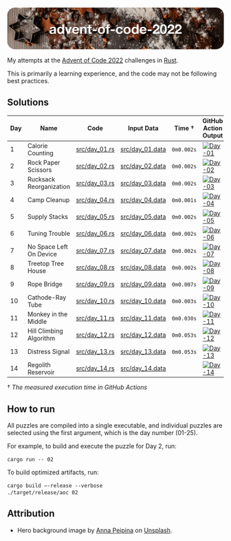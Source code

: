 ![advent-of-code-2022](./advent-of-code-2022-hero.png)

My attempts at the [Advent of Code 2022](https://adventofcode.com/2022) challenges in [Rust](https://www.rust-lang.org).

This is primarily a learning experience, and the code may not be following best practices.

## Solutions

| Day | Name                      | Code                           | Input Data                         | Time †     | GitHub Action Output |
|-----|---------------------------|--------------------------------|------------------------------------|------------|--------|
| 1   | Calorie Counting          | [src/day_01.rs](src/day_01.rs) | [src/day_01.data](src/day_01.data) | `0m0.002s` | [![Day-01](https://github.com/leifgehrmann/advent-of-code-2022/actions/workflows/Day-01.yml/badge.svg?branch=main)](https://github.com/leifgehrmann/advent-of-code-2022/actions/workflows/Day-01.yml?query=branch%3Amain)
| 2   | Rock Paper Scissors       | [src/day_02.rs](src/day_02.rs) | [src/day_02.data](src/day_02.data) | `0m0.002s` | [![Day-02](https://github.com/leifgehrmann/advent-of-code-2022/actions/workflows/Day-02.yml/badge.svg?branch=main)](https://github.com/leifgehrmann/advent-of-code-2022/actions/workflows/Day-02.yml?query=branch%3Amain)
| 3   | Rucksack Reorganization   | [src/day_03.rs](src/day_03.rs) | [src/day_03.data](src/day_03.data) | `0m0.002s` | [![Day-03](https://github.com/leifgehrmann/advent-of-code-2022/actions/workflows/Day-03.yml/badge.svg?branch=main)](https://github.com/leifgehrmann/advent-of-code-2022/actions/workflows/Day-03.yml?query=branch%3Amain)
| 4   | Camp Cleanup              | [src/day_04.rs](src/day_04.rs) | [src/day_04.data](src/day_04.data) | `0m0.001s` | [![Day-04](https://github.com/leifgehrmann/advent-of-code-2022/actions/workflows/Day-04.yml/badge.svg?branch=main)](https://github.com/leifgehrmann/advent-of-code-2022/actions/workflows/Day-04.yml?query=branch%3Amain)
| 5   | Supply Stacks             | [src/day_05.rs](src/day_05.rs) | [src/day_05.data](src/day_05.data) | `0m0.002s` | [![Day-05](https://github.com/leifgehrmann/advent-of-code-2022/actions/workflows/Day-05.yml/badge.svg?branch=main)](https://github.com/leifgehrmann/advent-of-code-2022/actions/workflows/Day-05.yml?query=branch%3Amain)
| 6   | Tuning Trouble            | [src/day_06.rs](src/day_06.rs) | [src/day_06.data](src/day_06.data) | `0m0.002s` | [![Day-06](https://github.com/leifgehrmann/advent-of-code-2022/actions/workflows/Day-06.yml/badge.svg?branch=main)](https://github.com/leifgehrmann/advent-of-code-2022/actions/workflows/Day-06.yml?query=branch%3Amain)
| 7   | No Space Left On Device   | [src/day_07.rs](src/day_07.rs) | [src/day_07.data](src/day_07.data) | `0m0.002s` | [![Day-07](https://github.com/leifgehrmann/advent-of-code-2022/actions/workflows/Day-07.yml/badge.svg?branch=main)](https://github.com/leifgehrmann/advent-of-code-2022/actions/workflows/Day-07.yml?query=branch%3Amain)
| 8   | Treetop Tree House        | [src/day_08.rs](src/day_08.rs) | [src/day_08.data](src/day_08.data) | `0m0.002s` | [![Day-08](https://github.com/leifgehrmann/advent-of-code-2022/actions/workflows/Day-08.yml/badge.svg?branch=main)](https://github.com/leifgehrmann/advent-of-code-2022/actions/workflows/Day-08.yml?query=branch%3Amain)
| 9   | Rope Bridge               | [src/day_09.rs](src/day_09.rs) | [src/day_09.data](src/day_09.data) | `0m0.007s` | [![Day-09](https://github.com/leifgehrmann/advent-of-code-2022/actions/workflows/Day-09.yml/badge.svg?branch=main)](https://github.com/leifgehrmann/advent-of-code-2022/actions/workflows/Day-09.yml?query=branch%3Amain)
| 10  | Cathode-Ray Tube          | [src/day_10.rs](src/day_10.rs) | [src/day_10.data](src/day_10.data) | `0m0.003s` | [![Day-10](https://github.com/leifgehrmann/advent-of-code-2022/actions/workflows/Day-10.yml/badge.svg?branch=main)](https://github.com/leifgehrmann/advent-of-code-2022/actions/workflows/Day-10.yml?query=branch%3Amain)
| 11  | Monkey in the Middle      | [src/day_11.rs](src/day_11.rs) | [src/day_11.data](src/day_11.data) | `0m0.030s` | [![Day-11](https://github.com/leifgehrmann/advent-of-code-2022/actions/workflows/Day-11.yml/badge.svg?branch=main)](https://github.com/leifgehrmann/advent-of-code-2022/actions/workflows/Day-11.yml?query=branch%3Amain)
| 12  | Hill Climbing Algorithm   | [src/day_12.rs](src/day_12.rs) | [src/day_12.data](src/day_12.data) | `0m0.053s` | [![Day-12](https://github.com/leifgehrmann/advent-of-code-2022/actions/workflows/Day-12.yml/badge.svg?branch=main)](https://github.com/leifgehrmann/advent-of-code-2022/actions/workflows/Day-12.yml?query=branch%3Amain)
| 13  | Distress Signal           | [src/day_13.rs](src/day_13.rs) | [src/day_13.data](src/day_13.data) | `0m0.053s` | [![Day-13](https://github.com/leifgehrmann/advent-of-code-2022/actions/workflows/Day-13.yml/badge.svg?branch=main)](https://github.com/leifgehrmann/advent-of-code-2022/actions/workflows/Day-13.yml?query=branch%3Amain)
| 14  | Regolith Reservoir        | [src/day_14.rs](src/day_14.rs) | [src/day_14.data](src/day_14.data) | `        ` | [![Day-14](https://github.com/leifgehrmann/advent-of-code-2022/actions/workflows/Day-14.yml/badge.svg?branch=main)](https://github.com/leifgehrmann/advent-of-code-2022/actions/workflows/Day-14.yml?query=branch%3Amain)

† _The measured execution time in GitHub Actions_

## How to run

All puzzles are compiled into a single executable, and individual puzzles are selected using the first argument, which is the day number (01-25).

For example, to build and execute the puzzle for Day 2, run:

```
cargo run -- 02
```

To build optimized artifacts, run:

```
cargo build –-release --verbose
./target/release/aoc 02
```

## Attribution

* Hero background image by [Anna Peipina](https://unsplash.com/photos/hLx3QC71kzk) on [Unsplash](https://unsplash.com/).
